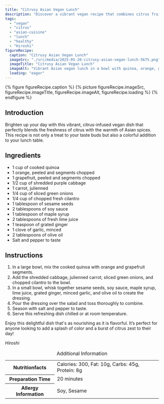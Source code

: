 ```yaml
---
title: "Citrusy Asian Vegan Lunch"
description: "Discover a vibrant vegan recipe that combines citrus fruits with Asian flavors for a refreshing and healthy lunch. Perfect for adding zest to your day!"
tags:
  - "vegan"
  - "citrus"
  - "asian-cuisine"
  - "lunch"
  - "healthy"
  - "Hiroshi"
figureRecipe: 
  caption: "Citrusy Asian Vegan Lunch"
  imageSrc: "./src/media/2025-05-20-citrusy-asian-vegan-lunch-5675.png"
  imageTitle: "Citrusy Asian Vegan Lunch"
  imageAlt: "Vibrant Asian vegan lunch in a bowl with quinoa, orange, grapefruit, purple cabbage, carrots, green onions, cilantro, sesame seeds, and a glossy dressing, illuminated by natural light."
  loading: "eager"
---
```


{% figure figureRecipe.caption %}
{% picture figureRecipe.imageSrc, figureRecipe.imageTitle, figureRecipe.imageAlt, figureRecipe.loading %}
{% endfigure %}

## Introduction

Brighten up your day with this vibrant, citrus-infused vegan dish that perfectly blends the freshness of citrus with the warmth of Asian spices. This recipe is not only a treat to your taste buds but also a colorful addition to your lunch table.

## Ingredients

- 1 cup of cooked quinoa
- 1 orange, peeled and segments chopped
- 1 grapefruit, peeled and segments chopped
- 1/2 cup of shredded purple cabbage
- 1 carrot, julienned
- 1/4 cup of sliced green onions
- 1/4 cup of chopped fresh cilantro
- 1 tablespoon of sesame seeds
- 2 tablespoons of soy sauce
- 1 tablespoon of maple syrup
- 2 tablespoons of fresh lime juice
- 1 teaspoon of grated ginger
- 1 clove of garlic, minced
- 2 tablespoons of olive oil
- Salt and pepper to taste

## Instructions

1. In a large bowl, mix the cooked quinoa with orange and grapefruit segments.
2. Add the shredded cabbage, julienned carrot, sliced green onions, and chopped cilantro to the bowl.
3. In a small bowl, whisk together sesame seeds, soy sauce, maple syrup, lime juice, grated ginger, minced garlic, and olive oil to create the dressing.
4. Pour the dressing over the salad and toss thoroughly to combine.
5. Season with salt and pepper to taste.
6. Serve this refreshing dish chilled or at room temperature.

Enjoy this delightful dish that's as nourishing as it is flavorful. It’s perfect for anyone looking to add a splash of color and a burst of citrus zest to their day!

*Hiroshi*

<table><caption class='sr-only'>Additional Information</caption><tr><th>Nutritionfacts</th><td>Calories: 300, Fat: 10g, Carbs: 45g, Protein: 8g&nbsp;</td></tr><tr><th>Preparation Time</th><td>20 minutes&nbsp;</td></tr><tr><th>Allergy Information</th><td>Soy, Sesame&nbsp;</td></tr></table>

